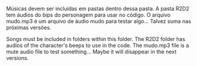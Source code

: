 Músicas devem ser incluídas em pastas dentro dessa pasta. A pasta R2D2 tem áudios do bips do personagem para usar no código. O arquivo mudo.mp3 é um arquivo de áudio mudo para testar algo... Talvez suma nas próximas versões.

Songs must be included in folders within this folder. The R2D2 folder has audios of the character's beeps to use in the code. The mudo.mp3 file is a mute audio file to test something... Maybe it will disappear in the next versions.
